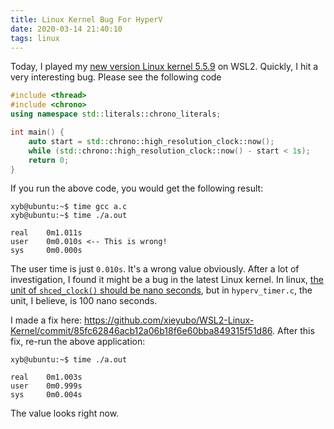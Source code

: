 ```yaml
---
title: Linux Kernel Bug For HyperV
date: 2020-03-14 21:40:10
tags: linux
---
```


Today, I played my [new version Linux kernel 5.5.9](/2020/03/14/build-your-kernel-for-wsl2/) on WSL2. Quickly, I hit a very interesting
bug. Please see the following code

```cpp
#include <thread>
#include <chrono>
using namespace std::literals::chrono_literals;

int main() {
    auto start = std::chrono::high_resolution_clock::now();
    while (std::chrono::high_resolution_clock::now() - start < 1s);
    return 0;
}
```

If you run the above code, you would get the following result:

    xyb@ubuntu:~$ time gcc a.c
    xyb@ubuntu:~$ time ./a.out

    real    0m1.011s
    user    0m0.010s <-- This is wrong!
    sys     0m0.000s

The user time is just `0.010s`. It's a wrong value obviously. After a lot of investigation, I found it might be a bug in the latest Linux kernel.
In linux, [the unit of `shced_clock()` should be nano seconds](https://github.com/torvalds/linux/blob/d3dca69085e94e52a1d61a34b8e5f73a9f3d7eed/kernel/sched/clock.c#L60), but in `hyperv_timer.c`, the unit, I believe, is 100 nano seconds.

I made a fix here: https://github.com/xieyubo/WSL2-Linux-Kernel/commit/85fc62846acb12a06b18f6e60bba849315f51d86.
After this fix, re-run the above application:

    xyb@ubuntu:~$ time ./a.out

    real    0m1.003s
    user    0m0.999s
    sys     0m0.004s

The value looks right now.
